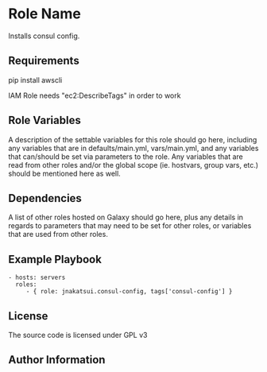 Role Name
=========

Installs consul config.

Requirements
------------

pip install awscli

IAM Role needs "ec2:DescribeTags" in order to work

Role Variables
--------------

A description of the settable variables for this role should go here, including any variables that are in defaults/main.yml, vars/main.yml, and any variables that can/should be set via parameters to the role. Any variables that are read from other roles and/or the global scope (ie. hostvars, group vars, etc.) should be mentioned here as well.

Dependencies
------------

A list of other roles hosted on Galaxy should go here, plus any details in regards to parameters that may need to be set for other roles, or variables that are used from other roles.

Example Playbook
----------------

    - hosts: servers
      roles:
         - { role: jnakatsui.consul-config, tags['consul-config'] }

License
-------
The source code is licensed under GPL v3

Author Information
------------------
